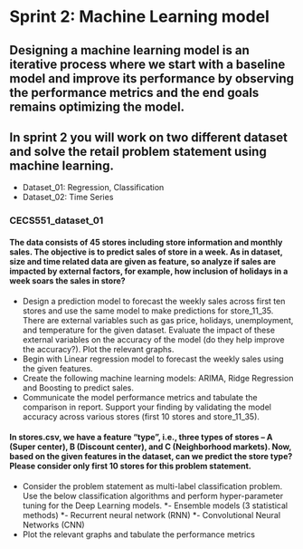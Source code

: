 # Sprint 2: Machine Learning model

## Designing a machine learning model is an iterative process where we start with a baseline model and improve its performance by observing the performance metrics and the end goals remains optimizing the model. 
## In sprint 2 you will work on two different dataset and solve the retail problem statement using machine learning.
- Dataset_01: Regression, Classification 
- Dataset_02: Time Series

### CECS551_dataset_01

#### The data consists of 45 stores including store information and monthly sales. The objective is to predict sales of store in a week. As in dataset, size and time related data are given as feature, so analyze if sales are impacted by external factors, for example, how inclusion of holidays in a week soars the sales in store?
- Design a prediction model to forecast the weekly sales across first ten stores and use the same model to make predictions for store_11_35. There are external variables such as gas price, holidays, unemployment, and temperature for the given dataset. Evaluate the impact of these external variables on the accuracy of the model (do they help improve the accuracy?). Plot the relevant graphs. 
- Begin with Linear regression model to forecast the weekly sales using the given features.
- Create the following machine learning models: ARIMA, Ridge Regression and Boosting to predict sales.
- Communicate the model performance metrics and tabulate the comparison in report. Support your finding by validating the model accuracy across various stores (first 10 stores and store_11_35).

#### In stores.csv, we have a feature “type”, i.e., three types of stores – A (Super center), B (Discount center), and C (Neighborhood markets). Now, based on the given features in the dataset, can we predict the store type? Please consider only first 10 stores for this problem statement. 
- Consider the problem statement as multi-label classification problem. Use the below classification algorithms and perform hyper-parameter tuning for the Deep Learning models. 
*- Ensemble models (3 statistical methods)
*- Recurrent neural network (RNN)
*- Convolutional Neural Networks (CNN)
- Plot the relevant graphs and tabulate the performance metrics
